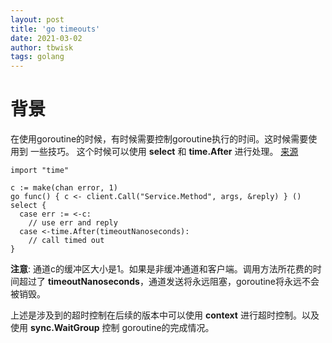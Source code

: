 ```yaml
---
layout: post
title: 'go timeouts'
date: 2021-03-02
author: tbwisk
tags: golang
---
```


# 背景  
在使用goroutine的时候，有时候需要控制goroutine执行的时间。这时候需要使用到 一些技巧。 
这个时候可以使用 __select__ 和 __time.After__ 进行处理。
[来源](https://github.com/golang/go/wiki/Timeouts)  
```
import "time"

c := make(chan error, 1)
go func() { c <- client.Call("Service.Method", args, &reply) } ()
select {
  case err := <-c:
    // use err and reply
  case <-time.After(timeoutNanoseconds):
    // call timed out
}
```

__注意__: 通道c的缓冲区大小是1。如果是非缓冲通道和客户端。调用方法所花费的时间超过了 __timeoutNanoseconds__，通道发送将永远阻塞，goroutine将永远不会被销毁。   

上述是涉及到的超时控制在后续的版本中可以使用 __context__ 进行超时控制。以及使用 __sync.WaitGroup__ 控制 goroutine的完成情况。  
